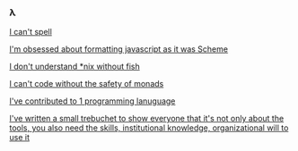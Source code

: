 ### λ

[I can't spell](https://gist.github.com/pre63/3929fce63c2447daec8c341507cdadaa)


[I'm obsessed about formatting javascript as it was Scheme](https://github.com/pre63/nfmt)


[I don't understand *nix without fish](https://fishshell.com/)


[I can't code without the safety of monads](https://github.com/pre63/exalted.future)


[I've contributed to 1 programming lanuguage](https://github.com/calebh/Juniper/commits?author=pre63)


[I've written a small trebuchet to show everyone that it's not only about the tools, you also need the skills, institutional knowledge, organizational will to use it](https://github.com/pre63/couillard)

<!--
**pre63/pre63** is a ✨ _special_ ✨ repository because its `README.md` (this file) appears on your GitHub profile.

Here are some ideas to get you started:

- 🔭 I’m currently working on ...
- 🌱 I’m currently learning ...
- 👯 I’m looking to collaborate on ...
- 🤔 I’m looking for help with ...
- 💬 Ask me about ...
- 📫 How to reach me: ...
- 😄 Pronouns: ...
- ⚡ Fun fact: ...
-->
